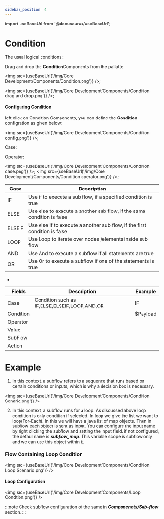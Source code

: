 ```yaml
---
sidebar_position: 4
---
```


import useBaseUrl from '@docusaurus/useBaseUrl';

# Condition

The usual logical conditions :

Drag and drop the **Condition**Components from the pallatte

<img src={useBaseUrl('/img/Core Development/Components/Condition.png')} />;


<img src={useBaseUrl('/img/Core Development/Components/Condition drag and drop.png')} />;



#### Configuring Condition
left click on Condition Components, you can define the **Condition** configration as given below:

<img src={useBaseUrl('/img/Core Development/Components/Condition config.png')} />;

Case:

Operator:

<img src={useBaseUrl('/img/Core Development/Components/Condition case.png')} />;           <img src={useBaseUrl('/img/Core Development/Components/Condition operator.png')} />;

<table>
<thead>
<tr>
<th>Case</th>
<th>Description</th>
</tr>
</thead>
<tbody>
<tr>
<td>IF</td>
<td>Use if to execute a sub flow, if a specified condition is true</td>
</tr>
<tr>
<td>ELSE</td>
<td>Use else to execute a another sub flow, if the same condition is false</td>
</tr>
<tr>
<td>ELSEIF</td>
<td>Use else if to execute a another sub flow, if the first condition is false</td>
</tr>
<tr>
<td>LOOP</td>
<td>Use Loop to iterate over nodes /elements inside sub flow </td>
</tr>
<tr>
<td>AND</td>
<td>Use And to execute a subflow if all statements are true</td>
</tr>
<tr>
<td>OR</td>
<td>Use Or to execute a subflow if one of the statements is true</td>
</tr>
</tbody>
</table>


-
<table>
<thead>
<tr>
<th>Fields</th>
<th>Description</th>
<th>Example</th>
</tr>
</thead>
<tbody>
<tr>
<td>Case</td>
<td>Condition such as IF,ELSE,ELSEIF,LOOP,AND,OR</td>
<td>IF</td>
</tr>
<tr>
<td>Condition</td>
<td></td>
<td>$Payload</td>
</tr>
<tr>
<td>Operator</td>
<td></td>
<td></td>
</tr>
<tr>
<td>Value</td>
<td></td>
<td></td>
</tr>
<tr>
<td>SubFlow</td>
<td></td>
<td></td>
</tr>
<tr>
<td>Action</td>
<td></td>
<td></td>
</tr>
</tbody>
</table>

# Example

1) In this context, a subflow refers to a sequence that runs based on certain conditions or inputs, which is why a decision box is necessary.

<img src={useBaseUrl('/img/Core Development/Components/Condition Senario.png')} />

2) In this context, a subflow runs for a loop. As discussed above loop condition is only condition if selected. In loop we give the list we want to loop(For-Each). In this we will have a java list of map objects. Then in subflow each object is sent as input. You can configure the input name by right clicking the subflow and setting the input field. if not configured, the defaul name is ***subflow_map***. This variable scope is subflow only and we can use this object within it.

### Flow Containing Loop Condition
<img src={useBaseUrl('/img/Core Development/Components/Condition Loop Scenario.png')} />

#### Loop Configuration
<img src={useBaseUrl('/img/Core Development/Components/Loop Condtion.png')} />

:::note
    Check subflow configuration of the same in ***Componenets/Sub-flow*** section.
::: 
